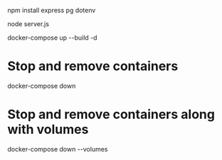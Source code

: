 npm install express pg dotenv

node server.js

docker-compose up --build -d

# Stop and remove containers
docker-compose down

# Stop and remove containers along with volumes
docker-compose down --volumes
